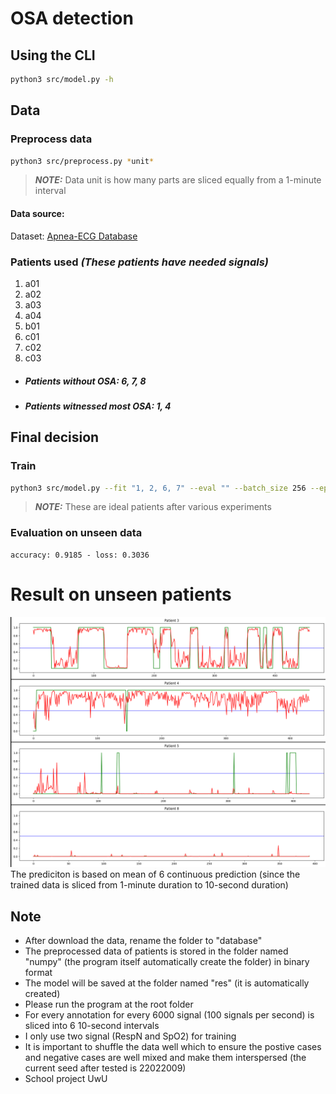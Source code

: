 # OSA detection

## Using the CLI

```zsh
python3 src/model.py -h
```

## Data

### Preprocess data

```zsh
python3 src/preprocess.py *unit*
```

> **_NOTE:_** Data unit is how many parts are sliced equally from a 1-minute interval

#### Data source:

Dataset: [Apnea-ECG Database](https://physionet.org/content/apnea-ecg/1.0.0/)

### Patients used _(These patients have needed signals)_

1. a01
1. a02
1. a03
1. a04
1. b01
1. c01
1. c02
1. c03

-   ##### Patients without OSA: 6, 7, 8
-   ##### Patients witnessed most OSA: 1, 4

## Final decision

### Train

```zsh
python3 src/model.py --fit "1, 2, 6, 7" --eval "" --batch_size 256 --epochs 4 --unit 6
```

> **_NOTE:_** These are ideal patients after various experiments

### Evaluation on unseen data

```
accuracy: 0.9185 - loss: 0.3036
```

# Result on unseen patients

![](plot.png)
The prediciton is based on mean of 6 continuous prediction (since the trained data is sliced from 1-minute duration to 10-second duration)

## Note

-   After download the data, rename the folder to "database"
-   The preprocessed data of patients is stored in the folder named "numpy" (the program itself automatically create the folder) in binary format
-   The model will be saved at the folder named "res" (it is automatically created)
-   Please run the program at the root folder
-   For every annotation for every 6000 signal (100 signals per second) is sliced into 6 10-second intervals
-   I only use two signal (RespN and SpO2) for training
-   It is important to shuffle the data well which to ensure the postive cases and negative cases are well mixed and make them interspersed (the current seed after tested is 22022009)
-   School project UwU
